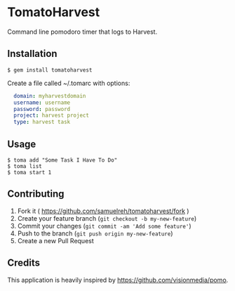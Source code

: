 # TomatoHarvest
Command line pomodoro timer that logs to Harvest.

## Installation

    $ gem install tomatoharvest
    
Create a file called ~/.tomarc with options:
```yaml
  domain: myharvestdomain
  username: username
  password: password
  project: harvest project
  type: harvest task
```

## Usage

    $ toma add "Some Task I Have To Do"
    $ toma list
    $ toma start 1

## Contributing

1. Fork it ( https://github.com/samuelreh/tomatoharvest/fork )
2. Create your feature branch (`git checkout -b my-new-feature`)
3. Commit your changes (`git commit -am 'Add some feature'`)
4. Push to the branch (`git push origin my-new-feature`)
5. Create a new Pull Request

## Credits
This application is heavily inspired by https://github.com/visionmedia/pomo.
